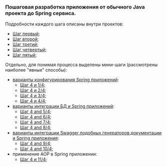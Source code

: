 ### Пошаговая разработка приложения от обычного Java проекта до Spring сервиса.

Подробности каждого шага описаны внутри проектов:
- [Шаг первый](https://github.com/JcoderPaul/Evolution_app_development/tree/master/StepOne);
- [Шаг второй](https://github.com/JcoderPaul/Evolution_app_development/tree/master/StepTwo);
- [Шаг третий](https://github.com/JcoderPaul/Evolution_app_development/tree/master/StepThree);
- [Шаг четвертый](https://github.com/JcoderPaul/Evolution_app_development/tree/master/StepFour);
- [Шаг пятый](https://github.com/JcoderPaul/Evolution_app_development/tree/master/StepFive);

Отдельно, для понимая процесса выделены мини-шаги (рассмотрены наиболее "явные" способы):
- [варианты конфигурирования Spring приложений](https://github.com/JcoderPaul/Evolution_app_development/tree/master/SpringWebAppConfig):
  - [Шаг 4 и 1/4](https://github.com/JcoderPaul/Evolution_app_development/tree/SpringWebAppConfig/SpringWebAppConfig/SpringXMLConfigOnly);
  - [Шаг 4 и 2/4](https://github.com/JcoderPaul/Evolution_app_development/tree/SpringWebAppConfig/SpringWebAppConfig/SpringAnnotationAndXMLConfig);
  - [Шаг 4 и 3/4](https://github.com/JcoderPaul/Evolution_app_development/tree/SpringWebAppConfig/SpringWebAppConfig/SpringJavaConfig);
  - [Шаг 4 и 4/4](https://github.com/JcoderPaul/Evolution_app_development/tree/SpringWebAppConfig/SpringWebAppConfig/SpringWebMvcConfig);
- [варианты интеграции БД и Spring приложений](https://github.com/JcoderPaul/Evolution_app_development/tree/master/SpringDBConnect):
  - [Шаг 4 and 5/4](https://github.com/JcoderPaul/Evolution_app_development/tree/SpringDBConnect/SpringDBConnect/SpringWebJDBC);
  - [Шаг 4 and 6/4](https://github.com/JcoderPaul/Evolution_app_development/tree/SpringDBConnect/SpringDBConnect/SpringWebJDBCTemplate);
  - [Шаг 4 and 7/4](https://github.com/JcoderPaul/Evolution_app_development/tree/SpringDBConnect/SpringDBConnect/SpringWebHibernate);
  - [Шаг 4 and 8/4](https://github.com/JcoderPaul/Evolution_app_development/tree/SpringDBConnect/SpringDBConnect/SpringAppDataJPA);
- [варианты интеграции Swagger подобных генераторов документации и Spring приложения](https://github.com/JcoderPaul/Evolution_app_development/tree/master/SpringAndSwagger):
  - [Шаг 4 and 9/4](https://github.com/JcoderPaul/Evolution_app_development/tree/SpringAndSwagger/SpringAndSwagger/SpringSwaggerJavax);
  - [Шаг 4 and 10/4](https://github.com/JcoderPaul/Evolution_app_development/tree/SpringAndSwagger/SpringAndSwagger/SpringSwaggerJakarta);
- применение AOP в Spring приложении:
  - [Шаг 4 и 11/4](https://github.com/JcoderPaul/Evolution_app_development/tree/master/SpringAOPAndCo);
